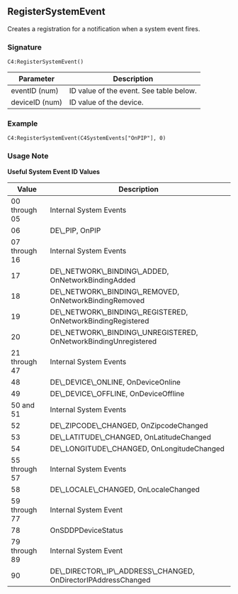 ## RegisterSystemEvent

Creates a registration for a notification when a system event fires.


### Signature

`C4:RegisterSystemEvent()`


| Parameter      | Description                             |
| -------------- | --------------------------------------- |
| eventID (num)  | ID value of the event. See table below. |
| deviceID (num) | ID value of the device.                 |


### Example

`C4:RegisterSystemEvent(C4SystemEvents["OnPIP"], 0)`


### Usage Note

**Useful System Event ID Values**

| Value         | Description                                                            |
| ------------- | ---------------------------------------------------------------------- |
| 00 through 05 | Internal System Events                                                 |
| 06            | DE\\\_PIP, OnPIP                                                       |
| 07 through 16 | Internal System Events                                                 |
| 17            | DE\\\_NETWORK\\\_BINDING\\\_ADDED, OnNetworkBindingAdded               |
| 18            | DE\\\_NETWORK\\\_BINDING\\\_REMOVED, OnNetworkBindingRemoved           |
| 19            | DE\\\_NETWORK\\\_BINDING\\\_REGISTERED, OnNetworkBindingRegistered     |
| 20            | DE\\\_NETWORK\\\_BINDING\\\_UNREGISTERED, OnNetworkBindingUnregistered |
| 21 through 47 | Internal System Events                                                 |
| 48            | DE\\\_DEVICE\\\_ONLINE, OnDeviceOnline                                 |
| 49            | DE\\\_DEVICE\\\_OFFLINE, OnDeviceOffline                               |
| 50 and 51     | Internal System Events                                                 |
| 52            | DE\\\_ZIPCODE\\\_CHANGED, OnZipcodeChanged                             |
| 53            | DE\\\_LATITUDE\\\_CHANGED, OnLatitudeChanged                           |
| 54            | DE\\\_LONGITUDE\\\_CHANGED, OnLongitudeChanged                         |
| 55 through 57 | Internal System Events                                                 |
| 58            | DE\\\_LOCALE\\\_CHANGED, OnLocaleChanged                               |
| 59 through 77 | Internal System Event                                                  |
| 78            | OnSDDPDeviceStatus                                                     |
| 79 through 89 | Internal System Event                                                  |
| 90            | DE\\\_DIRECTOR\\\_IP\\\_ADDRESS\\\_CHANGED, OnDirectorIPAddressChanged |

